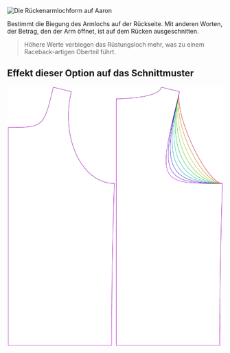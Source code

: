 ![Die Rückenarmlochform auf Aaron](./backlinebend.svg)

Bestimmt die Biegung des Armlochs auf der Rückseite. Mit anderen Worten, der Betrag, den der Arm öffnet, ist auf dem Rücken ausgeschnitten.

> Höhere Werte verbiegen das Rüstungsloch mehr, was zu einem Raceback-artigen Oberteil führt.

## Effekt dieser Option auf das Schnittmuster

![Dieses Bild zeigt den Effekt dieser Option, indem es mehrere Varianten überlagert, die einen anderen Wert für diese Option haben](aaron_backlinebend_sample.svg "Effekt dieser Option auf das Schnittmuster")
